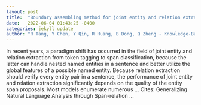 ```yaml
---
layout: post
title:  "Boundary assembling method for joint entity and relation extraction"
date:   2022-06-04 01:43:25 -0400
categories: jekyll update
author: "R Tang, Y Chen, Y Qin, R Huang, B Dong, Q Zheng - Knowledge-Based Systems, 2022"
---
```

In recent years, a paradigm shift has occurred in the field of joint entity and relation extraction from token tagging to span classification, because the latter can handle nested named entities in a sentence and better utilize the global features of a possible named entity. Because relation extraction should verify every entity pair in a sentence, the performance of joint entity and relation extraction significantly depends on the quality of the entity span proposals. Most models enumerate numerous … Cites: ‪Generalizing Natural Language Analysis through Span-relation …‬